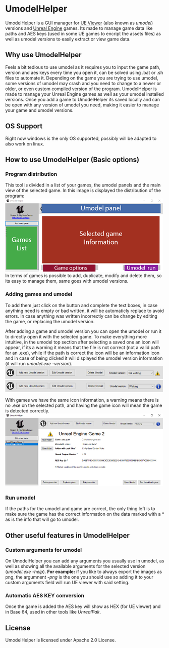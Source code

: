 # UmodelHelper
UmodelHelper is a GUI manager for <a href="https://github.com/gildor2/UEViewer">UE Viewer</a> (also known as *umodel*) versions and <a href="https://www.unrealengine.com/en-US">Unreal Engine</a> games. Its made to manage game data like paths and AES keys (used in some UE games to encript the assets files) as well as umodel versions to easily extract or view game data. 
## Why use UmodelHelper
Feels a bit tedious to use umodel as it requires you to input the game path, version and aes keys every time you open it, can be solved using .bat or .sh files to automate it. Depending on the game you are trying to use umodel, some versions of umodel may crash and you need to change to a newer or older, or even custom compiled version of the program.
UmodelHelper is made to manage your Unreal Engine games as well as your umodel installed versions.
Once you add a game to UmodelHelper its saved locally and can be open with any version of umodel you need, making it easier to manage your game and umodel versions.
## OS Support
Right now windows is the only OS supported, possibly will be adapted to also work on linux.

## How to use UmodelHelper (Basic options)
### Program distribution
This tool is divided in a list of your games, the umodel panels and the main view of the selected game. In this image is displayed the distribution of the program:
<br>
<img src="images_readme/github_help_panels.png" width="500" class="center">
<br>
In terms of games is possible to add, duplicate, modify and delete them, so its easy to manage them, same goes with umodel versions.
### Adding games and umodel
To add them just click on the button and complete the text boxes, in case anything need is empty or bad written, it will be automaticly replace to avoid errors. In case anything was written incorrectly can be change by editing the game, or replacing the umodel version.

After adding a game and umodel version you can open the umodel or run it to directly open it with the selected game. To make everything more intuitive, in the umodel top section after selecting a saved one an icon will appear, if its a warning it means that the file is not correct (not a valid path for an .exe), while if the path is correct the icon will be an information icon and in case of being clicked it will displayed the umodel version information (it will run *umodel.exe -version*).
<br>
<img src="images_readme/umodel_NOTwork.PNG" width="500" class="center">
<img src="images_readme/umodel_work.PNG" width="500" class="center">
<br>

With games we have the same icon information, a warning means there is no .exe on the selected path, and having the game icon will mean the game is detected correctly.
<br>
<img src="images_readme/game_notWork.PNG" width="500" class="center">
<br>
### Run umodel 
If the paths for the umodel and game are correct, the only thing left is to make sure the game has the correct information on the data marked with a * as is the info that will go to umodel.

## Other useful features in UmodelHelper

### Custom arguments for umodel
On UmodelHelper you can add any arguments you usually use in umodel, as well as showing all the available arguments for the selected version (*umodel.exe -help*).
**For example:** if you like to always export the images as png, the argumnent *-png* is the one you should use so adding it to your custom arguments field will run UE viewer with said setting.

### Automatic AES KEY conversion
Once the game is added the AES key will show as HEX (for UE viewer) and in Base 64, used in other tools like *UnrealPak*.


## License
UmodelHelper is licensed under Apache 2.0 License.
